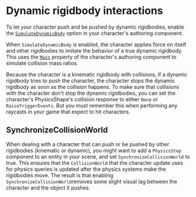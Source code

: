 # Dynamic rigidbody interactions

To let your character push and be pushed by dynamic rigidbodies, enable the [`SimulateDynamicBody`](xref:Unity.CharacterController.KinematicCharacterProperties.SimulateDynamicBody) option in your character's authoring component. 

When `SimulateDynamicBody` is enabled, the character applies force on itself and other rigidbodies to imitate the behavior of a true dynamic rigidbody. This uses the [`Mass`](xref:Unity.CharacterController.KinematicCharacterProperties.Mass) property of the character's authoring component to simulate collision mass ratios.

Because the character is a kinematic rigidbody with collisions, if a dynamic rigidbody tries to push the character, the character stops the dynamic rigidbody as soon as the collision happens. To make sure that collisions with the character don't stop the dynamic rigidbodies, you can  set the character's PhysicsShape's collision response to either `None` or `RaiseTriggerEvents`. But you must remember this when performing any raycasts in your game that expect to hit characters.

## SynchronizeCollisionWorld

When dealing with a character that can push or be pushed by other rigidbodies (kinematic or dynamic), you might want to add a `PhysicsStep` component to an entity in your scene, and set `SynchronizeCollisionWorld` to true. This ensures that the `CollisionWorld` that the character update uses for physics queries is updated after the physics systems make the rigidbodies move. The result is that enabling `SynchronizeCollisionWorld`removes some slight visual lag between the character and the object it pushes.
